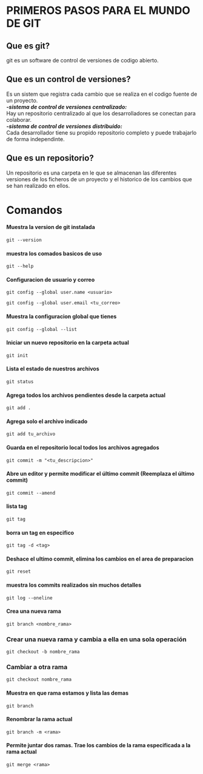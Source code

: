 # PRIMEROS PASOS PARA EL MUNDO DE GIT
## Que es git?
git es un software de control de versiones de codigo abierto.
## Que es un control de versiones?
Es un sistem que registra cada cambio que se realiza en el codigo fuente de un proyecto.<br>
***-sistema de control de versiones centralizado:***<br>
Hay un repositorio centralizado al que los desarrolladores se conectan para colaborar.<br>
***-sistema de control de versiones distribuido:***<br>
Cada desarrollador tiene su propido repositorio completo y puede trabajarlo de forma independinte.
## Que es un repositorio?
Un repositorio es una carpeta en le que se almacenan las diferentes versiones de los ficheros de un proyecto y el historico de los cambios que se han realizado en ellos.
# Comandos
#### Muestra la version de git instalada
```
git --version 
```
#### muestra los comados basicos de uso
```
git --help
```
#### Configuracion de usuario y correo
```
git config --global user.name <usuario>
```
```
git config --global user.email <tu_correo>
```
#### Muestra la configuracion global que tienes
```
git config --global --list
```
#### Iniciar un nuevo repositorio en la carpeta actual
```
git init 
```
#### Lista el estado de nuestros archivos
```
git status
```
#### Agrega todos los archivos pendientes desde la carpeta actual
```
git add .
```
#### Agrega solo el archivo indicado
```
git add tu_archivo
```
#### Guarda en el repositorio local todos los archivos agregados
```
git commit -m "<tu_descripcion>"
```
#### Abre un editor y permite modificar el último commit (Reemplaza el último commit)
```
git commit --amend
```
#### lista tag
```
git tag
```
#### borra un tag en especifico
```
git tag -d <tag>
```
#### Deshace el ultimo commit, elimina los cambios en el area de preparacion
```
git reset
```
#### muestra los commits realizados sin muchos detalles
```
git log --oneline
```
#### Crea una nueva rama
```
git branch <nombre_rama>
```
### Crear una nueva rama y cambia a ella en una sola operación
```
git checkout -b nombre_rama
```
### Cambiar a otra rama
```
git checkout nombre_rama
```
#### Muestra en que rama estamos y lista las demas
```
git branch
```
#### Renombrar la rama actual
```
git branch -m <rama>
```
#### Permite juntar dos ramas. Trae los cambios de la rama especificada a la rama actual
```
git merge <rama>
```

